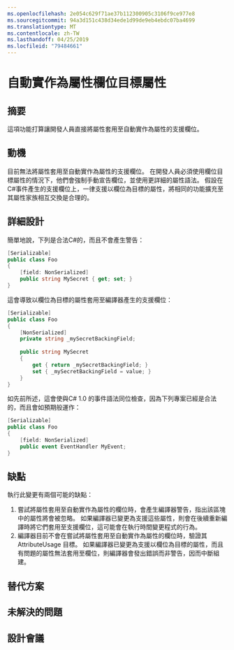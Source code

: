 ```yaml
---
ms.openlocfilehash: 2e054c629f71ae37b112300905c3106f9ce977e8
ms.sourcegitcommit: 94a3d151c438d34ede1d99de9eb4ebdc07ba4699
ms.translationtype: MT
ms.contentlocale: zh-TW
ms.lasthandoff: 04/25/2019
ms.locfileid: "79484661"
---
```

# <a name="auto-implemented-property-field-targeted-attributes"></a>自動實作為屬性欄位目標屬性

## <a name="summary"></a>摘要
[summary]: #summary

這項功能打算讓開發人員直接將屬性套用至自動實作為屬性的支援欄位。

## <a name="motivation"></a>動機
[motivation]: #motivation

目前無法將屬性套用至自動實作為屬性的支援欄位。  在開發人員必須使用欄位目標屬性的情況下，他們會強制手動宣告欄位，並使用更詳細的屬性語法。  假設在C#事件產生的支援欄位上，一律支援以欄位為目標的屬性，將相同的功能擴充至其屬性家族相互交換是合理的。

## <a name="detailed-design"></a>詳細設計
[design]: #detailed-design

簡單地說，下列是合法C#的，而且不會產生警告：

```csharp
[Serializable]
public class Foo 
{
    [field: NonSerialized]
    public string MySecret { get; set; }
}
```

這會導致以欄位為目標的屬性套用至編譯器產生的支援欄位：

```csharp
[Serializable]
public class Foo 
{
    [NonSerialized]
    private string _mySecretBackingField;
    
    public string MySecret
    {
        get { return _mySecretBackingField; }
        set { _mySecretBackingField = value; }
    }
}
```

如先前所述，這會使與C# 1.0 的事件語法同位檢查，因為下列專案已經是合法的，而且會如預期般運作：

```csharp
[Serializable]
public class Foo
{
    [field: NonSerialized]
    public event EventHandler MyEvent;
}
```

## <a name="drawbacks"></a>缺點
[drawbacks]: #drawbacks

執行此變更有兩個可能的缺點：

1. 嘗試將屬性套用至自動實作為屬性的欄位時，會產生編譯器警告，指出該區塊中的屬性將會被忽略。  如果編譯器已變更為支援這些屬性，則會在後續重新編譯時將它們套用至支援欄位，這可能會在執行時間變更程式的行為。
1. 編譯器目前不會在嘗試將屬性套用至自動實作為屬性的欄位時，驗證其 AttributeUsage 目標。  如果編譯器已變更為支援以欄位為目標的屬性，而且有問題的屬性無法套用至欄位，則編譯器會發出錯誤而非警告，因而中斷組建。

## <a name="alternatives"></a>替代方案
[alternatives]: #alternatives

## <a name="unresolved-questions"></a>未解決的問題
[unresolved]: #unresolved-questions

## <a name="design-meetings"></a>設計會議
